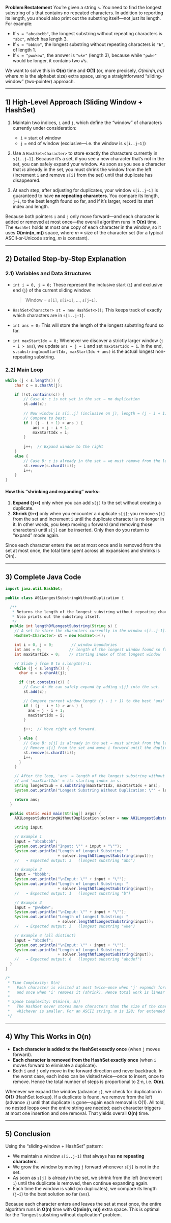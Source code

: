**Problem Restatement**
You’re given a string `s`. You need to find the longest substring of `s` that contains no repeated characters. In addition to reporting its length, you should also print out the substring itself—not just its length. For example:

* If `s = "abcabcbb"`, the longest substring without repeating characters is `"abc"`, which has length 3.
* If `s = "bbbbb"`, the longest substring without repeating characters is `"b"`, of length 1.
* If `s = "pwwkew"`, the answer is `"wke"` (length 3), because while `"pwke"` would be longer, it contains two `w`’s.

We want to solve this in **O(n)** time and **O(1)** (or, more precisely, *O(min(n, m))* where *m* is the alphabet size) extra space, using a straightforward “sliding‐window” (two‐pointer) approach.

---

## 1) High-Level Approach (Sliding Window + HashSet)

1. Maintain two indices, `i` and `j`, which define the “window” of characters currently under consideration:

   * `i` = start of window
   * `j` = end of window (exclusive—i.e. the window is `s[i..j−1]`)
2. Use a `HashSet<Character>` to store exactly the characters currently in `s[i..j−1]`. Because it’s a set, if you see a new character that’s not in the set, you can safely expand your window. As soon as you see a character that *is* already in the set, you must shrink the window from the left (increment `i` and remove `s[i]` from the set) until that duplicate has disappeared.
3. At each step, after adjusting for duplicates, your window `s[i..j−1]` is guaranteed to have **no repeating characters**. You compare its length, `j−i`, to the best length found so far, and if it’s larger, record its start index and length.

Because both pointers `i` and `j` only move forward—and each character is added or removed at most once—the overall algorithm runs in **O(n)** time. The `HashSet` holds at most one copy of each character in the window, so it uses **O(min(n, m))** space, where *m* = size of the character set (for a typical ASCII‐or‐Unicode string, *m* is constant).

---

## 2) Detailed Step-by-Step Explanation

### 2.1) Variables and Data Structures

* `int i = 0, j = 0;`
  These represent the inclusive start (`i`) and exclusive end (`j`) of the current sliding window:

  > Window = `s[i]`, `s[i+1]`, …, `s[j−1]`.

* `HashSet<Character> st = new HashSet<>();`
  This keeps track of exactly which characters are in `s[i..j−1]`.

* `int ans = 0;`
  This will store the length of the longest substring found so far.

* `int maxStartIdx = 0;`
  Whenever we discover a strictly larger window (`j − i > ans`), we update `ans = j − i` and set `maxStartIdx = i`. In the end, `s.substring(maxStartIdx, maxStartIdx + ans)` is the actual longest non-repeating substring.

### 2.2) Main Loop

```java
while (j < s.length()) {
    char c = s.charAt(j);

    if (!st.contains(c)) {
        // Case A: c is not yet in the set → no duplication
        st.add(c);
        
        // Now window is s[i..j] (inclusive on j), length = (j - i + 1).
        // Compare to best:
        if ( (j - i + 1) > ans ) {
            ans = j - i + 1;
            maxStartIdx = i;
        }
        
        j++;  // Expand window to the right
    }
    else {
        // Case B: c is already in the set → we must remove from the left until 'c' is gone
        st.remove(s.charAt(i));
        i++;
    }
}
```

#### How this “shrinking and expanding” works:

1. **Expand (`j++`)** only when you can add `s[j]` to the set without creating a duplicate.
2. **Shrink (`i++`)** only when you encounter a duplicate `s[j]`; you remove `s[i]` from the set and increment `i` until the duplicate character is no longer in it. In other words, you keep moving `i` forward (and removing those characters) until `s[j]` can be inserted. Only then do you return to “expand” mode again.

Since each character enters the set at most once and is removed from the set at most once, the total time spent across all expansions and shrinks is O(n).

---

## 3) Complete Java Code

```java
import java.util.HashSet;

public class A01LongestSubstringWithoutDuplication {

  /**
   * Returns the length of the longest substring without repeating characters.
   * Also prints out the substring itself.
   */
  public int lengthOfLongestSubstring(String s) {
    // A set to store the characters currently in the window s[i..j-1].
    HashSet<Character> st = new HashSet<>();

    int i = 0, j = 0;        // window boundaries
    int ans = 0;            // length of the longest window found so far
    int maxStartIdx = 0;    // starting index of that longest window

    // Slide j from 0 to s.length()-1:
    while (j < s.length()) {
      char c = s.charAt(j);

      if (!st.contains(c)) {
        // Case A: We can safely expand by adding s[j] into the set.
        st.add(c);

        // Compare current window length (j - i + 1) to the best 'ans' so far.
        if ( (j - i + 1) > ans ) {
          ans = j - i + 1;
          maxStartIdx = i;
        }

        j++;  // Move right end forward.

      } else {
        // Case B: s[j] is already in the set → must shrink from the left
        // Remove s[i] from the set and move i forward until the duplicate is gone.
        st.remove(s.charAt(i));
        i++;
      }
    }

    // After the loop, 'ans' = length of the longest substring without duplicates,
    // and 'maxStartIdx' = its starting index in s.
    String longestSub = s.substring(maxStartIdx, maxStartIdx + ans);
    System.out.println("Longest Substring Without Duplication: \"" + longestSub + "\"");

    return ans;
  }

  public static void main(String[] args) {
    A01LongestSubstringWithoutDuplication solver = new A01LongestSubstringWithoutDuplication();

    String input;

    // Example 1
    input = "abcabcbb";
    System.out.println("Input: \"" + input + "\"");
    System.out.println("Length of Longest Substring: " 
                       + solver.lengthOfLongestSubstring(input));
    //   → Expected output: 3   (longest substring "abc")

    // Example 2
    input = "bbbbb";
    System.out.println("\nInput: \"" + input + "\"");
    System.out.println("Length of Longest Substring: " 
                       + solver.lengthOfLongestSubstring(input));
    //   → Expected output: 1   (longest substring "b")

    // Example 3
    input = "pwwkew";
    System.out.println("\nInput: \"" + input + "\"");
    System.out.println("Length of Longest Substring: " 
                       + solver.lengthOfLongestSubstring(input));
    //   → Expected output: 3   (longest substring "wke")

    // Example 4 (all distinct)
    input = "abcdef";
    System.out.println("\nInput: \"" + input + "\"");
    System.out.println("Length of Longest Substring: " 
                       + solver.lengthOfLongestSubstring(input));
    //   → Expected output: 6   (longest substring "abcdef")
  }
}

/*
 * Time Complexity: O(n)
 *   Each character is visited at most twice—once when 'j' expands forward (insert into set),
 *   and once when 'i' removes it (shrink). Hence total work is linear in the string length.
 *
 * Space Complexity: O(min(n, m))
 *   The HashSet never stores more characters than the size of the character set (m), or the length of the string (n), 
 *   whichever is smaller. For an ASCII string, m is 128; for extended Unicode, m might be larger but still constant relative to n. 
 */
```

---

## 4) Why This Works in O(n)

* **Each character is added to the HashSet exactly once** (when `j` moves forward).
* **Each character is removed from the HashSet exactly once** (when `i` moves forward to eliminate a duplicate).
* Both `i` and `j` only move in the forward direction and never backtrack. In the worst case, each index can be visited twice—once to insert, once to remove. Hence the total number of steps is proportional to 2·n, i.e. **O(n)**.

Whenever we expand the window (advance `j`), we check for duplication in **O(1)** (HashSet lookup). If a duplicate is found, we remove from the left (advance `i`) until that duplicate is gone—again each removal is O(1). All told, no nested loops over the entire string are needed; each character triggers at most one insertion and one removal. That yields overall **O(n)** time.

---

## 5) Conclusion

Using the “sliding‐window + HashSet” pattern:

* We maintain a window `s[i..j-1]` that always has **no repeating characters**.
* We grow the window by moving `j` forward whenever `s[j]` is not in the set.
* As soon as `s[j]` is already in the set, we shrink from the left (increment `i`) until the duplicate is removed, then continue expanding again.
* Each time the window is valid (no duplicates), we compare its length (`j−i`) to the best solution so far (`ans`).

Because each character enters and leaves the set at most once, the entire algorithm runs in **O(n)** time with **O(min(n, m))** extra space. This is optimal for the “longest substring without duplication” problem.
